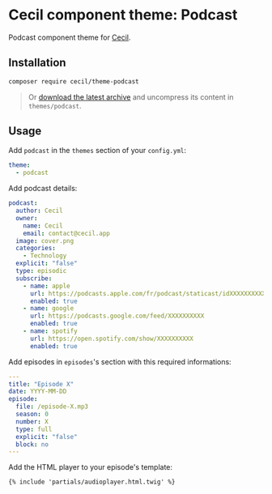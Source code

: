 # Cecil component theme: Podcast

Podcast component theme for [Cecil](https://cecil.app).

## Installation

```bash
composer require cecil/theme-podcast
```

> Or [download the latest archive](https://github.com/Cecilapp/theme-podcast/releases/latest/) and uncompress its content in `themes/podcast`.

## Usage

Add `podcast` in the `themes` section of your `config.yml`:

```yaml
theme:
  - podcast
```

Add podcast details:

```yaml
podcast:
  author: Cecil
  owner:
    name: Cecil
    email: contact@cecil.app
  image: cover.png
  categories:
    - Technology
  explicit: "false"
  type: episodic
  subscribe:
    - name: apple
      url: https://podcasts.apple.com/fr/podcast/staticast/idXXXXXXXXXX
      enabled: true
    - name: google
      url: https://podcasts.google.com/feed/XXXXXXXXXX
      enabled: true
    - name: spotify
      url: https://open.spotify.com/show/XXXXXXXXXX
      enabled: true
```

Add episodes in `episodes`'s section with this required informations:

```yaml
---
title: "Episode X"
date: YYYY-MM-DD
episode:
  file: /episode-X.mp3
  season: 0
  number: X
  type: full
  explicit: "false"
  block: no
---
```

Add the HTML player to your episode's template:

```twig
{% include 'partials/audioplayer.html.twig' %}
```
